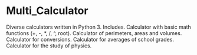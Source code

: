 # Multi_Calculator

Diverse calculators written in Python 3.
Includes.
    Calculator with basic math functions (+, -, *, /, ^, root).
    Calculator of perimeters, areas and volumes.
    Calculator for conversions.
    Calculator for averages of school grades.
    Calculator for the study of physics.